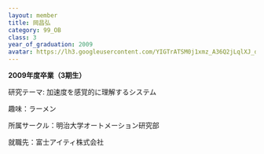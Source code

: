 ```yaml
---
layout: member
title: 岡昌弘
category: 99_OB
class: 3
year_of_graduation: 2009
avatar: https://lh3.googleusercontent.com/YIGTrATSM0j1xmz_A36Q2jLqlXJ_dAs-b5w95OO5J9J1eH-dpm8DqCLACIRqS9MGMRVqP8ACPoPmoCwoIkAy_tjatARsgNnbpzziD1FF3iQHAhny9-RYIS4lSOhJIf6oWMGXkGLldQIcIn6KjB70Dl9zar562vCePdYRUdcb4JBMee51K0UGehP3I8o6JJyfY_k-WRnNCcWYFPQSp5mUfV6nBRs-YyKgEKf8RhNK5CUqEl2Ie-3I3IOR49xHIbg882d-A62eIFbLdCixGAtYEA7I2kAIhG76KqMEMctwUy_WmFIO0sWDegPthW8POVDQQHfAGyRlORY3D8F3SF-cTRQ9OTpg94RQxV3dXk4JT2zW7mQ2hIgWkD7NmwBE3K3fpuu1vUCmZc9bYnAbk2EfBvDLGDTPOFYqAvNi_nDLI0X241LDARZMH2B1rzezdjKbjzFTO3bHx86tGqsCUVzhapT6jcGvCmpJI1Zksv1bfkVKlLeYKzSnXjODE7j6PXbU_SI2QB4P0HesBDrBGXjGBlwUvjokgMNxNgzLziiWRv4p1420Y-bk6SBb6Eql2iR3ftTEAlftSLM1Yrq9_Z-_CQ81zuVh2eqpVpHs-jflyQAUreefdB9eVPwtdFgC9MuLlqHb91JQUJIUnoWq-9B0dPM4iwBo-bDlg3XO=p-s300
---
```

**2009年度卒業（3期生）**

研究テーマ: 加速度を感覚的に理解するシステム

趣味：ラーメン

所属サークル：明治大学オートメーション研究部

就職先：富士アイティ株式会社
